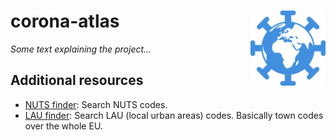 # corona-atlas <img src="assets/img/corona-atlas-icon.png" align="right" width="120"/>

*Some text explaining the project...*

## Additional resources

-   [NUTS finder](https://dieghernan.github.io/RKI-Corona-Atlas/nuts): Search NUTS codes.
-   [LAU finder](https://dieghernan.github.io/RKI-Corona-Atlas/lau): Search LAU (local urban areas) codes. Basically town codes over the whole EU.
